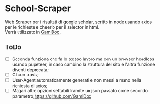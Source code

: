 # School-Scraper
Web Scraper per i risultati di google scholar, scritto in node usando axios per le richieste  e cheerio per il selector in html. <br/>
Verrà utilizzato in [GamiDoc](https://github.com/GamiDoc).
## ToDo
- [ ] Seconda funziona che fa lo stesso lavoro ma con un browser headless usando pupeteer, in caso cambino la struttura del sito e l'altra funzione diventi deprecata;
- [ ] CI con travis;
- [ ] User-Agent automaticamente generati e non messi a mano nella richiesta di axios;
- [ ] Magari altre opzioni settabili tramite un json passato come secondo parametro;https://github.com/GamiDoc
